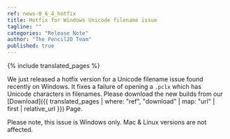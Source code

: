 ```yaml
---
ref: news-0_6_4_hotfix
title: Hotfix for Windows Unicode filename issue
tagline: ""
categories: "Release Note"
author: "The Pencil2D Team"
published: true
---
```

{% include translated_pages %}

We just released a hotfix version for a Unicode filename issue found recently on Windows. It fixes a failure of opening a `.pclx` which has Unicode characters in filenames. Please download the new builds from our [Download]({{ translated_pages | where: "ref", "download" | map: "url" | first | relative_url }}) Page.

Please note, this issue is Windows only. Mac & Linux versions are not affected.

